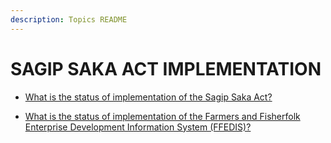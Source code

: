 ```yaml
---
description: Topics README
---
```


# SAGIP SAKA ACT IMPLEMENTATION


 - [What is the status of implementation of the Sagip Saka Act?](/2022/other-priority-programs-and-projects/sagip-saka-act-implementation/what-is-the-status-of-implementation-of-the-sagip-saka-act.html)
    
 - [What is the status of implementation of the Farmers and Fisherfolk Enterprise Development Information System (FFEDIS)?](/2022/other-priority-programs-and-projects/sagip-saka-act-implementation/what-is-the-status-of-implementation-of-the-farmers-and-fisherfolk-enterprise-development-informatio.html)
    
